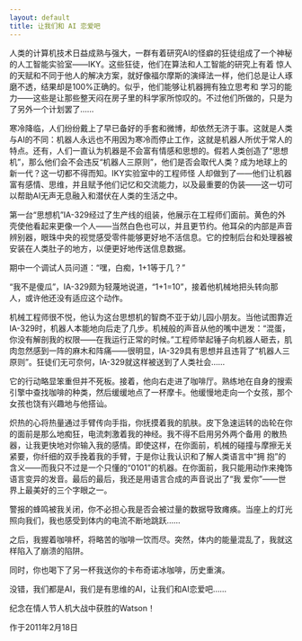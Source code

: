 ```yaml
---
layout: default
title: 让我们和 AI 恋爱吧
---
```


人类的计算机技术日益成熟与强大，一群有着研究AI的怪癖的狂徒组成了一个神秘的人工智能实验室——IKY。这些狂徒，他们在算法和人工智能的研究上有着 惊人的天赋和不同于他人的解决方案，就好像福尔摩斯的演绎法一样，他们总是让人琢磨不透，结果却是100%正确的。似乎，他们能够让机器拥有独立思考和 学习的能力——这些是让那些整天闷在房子里的科学家所惊叹的。不过他们所做的，只是为了另外一个计划罢了……

寒冷降临，人们纷纷戴上了早已备好的手套和微博，却依然无济于事。这就是人类与AI的不同：机器人永远也不用因为寒冷而停止工作，这就是机器人所优于常人的特点。还有，人们一直认为机器是不会富有情感和思想的。假若人类创造了“思想机”，那么他们会不会违反“机器人三原则”，他们是否会取代人类？成为地球上的新一代？这一切都不得而知。IKY实验室中的工程师怪 人却做到了——他们让机器富有感情、思维，并且赋予他们记忆和交流能力，以及最重要的伪装——这一切可以帮助AI无声无息融入和潜伏在人类的生活之中。

第一台“思想机”IA-329经过了生产线的组装，他展示在工程师们面前。黄色的外壳使他看起来更像一个人——当然白色也可以，并且更节约。他耳朵的内部是声音辨别器，眼珠中央的视觉感受零件能够更好地不活信息。它的控制后台和处理器被安装在人类肚子的地方，以便更好地传送信息数据。

期中一个调试人员问道：“嘿，白痴，1+1等于几？”

“我不是傻瓜”，IA-329颇为轻蔑地说道，“1+1=10”，接着他机械地把头转向那人，或许他还没有适应这个动作。

机械工程师很不悦，他认为这台思想机的智商不亚于幼儿园小朋友。当他试图靠近IA-329时，机器人本能地向后走了几步。机械般的声音从他的嘴中迸发：“混蛋，你没有解剖我的权限——在我运行正常的时候。”工程师举起锤子向机器人砸去，肌肉忽然感到一阵的麻木和阵痛——很明显，IA-329具有思想并且违背了“机器人三原则”。狂徒们无可奈何，IA-329就这样被送到了人类社会……

它的行动略显笨重但并不死板。接着，他向右走进了咖啡厅。熟练地在自身的搜索引擎中查找咖啡的种类，然后缓缓地点了一杯摩卡。他缓慢地走向一个女孩，那个女孩也饶有兴趣地与他搭讪。

炽热的心将热量通过手臂传向手指，你抚摸着我的肌肤。皮下急速运转的齿轮在你的面前是那么地痴狂，电流刺激着我的神经。我不得不启用另外两个备用 的散热器，让我更快地对你输入我的感情。即使这样，在你面前，机械的碰撞与摩擦无关紧要，你纤细的双手挽着我的手臂，于是你让我认识和了解人类语言中“拥 抱”的含义——而我只不过是一个只懂的“0101”的机器。在你面前，我只能用动作来掩饰语言变异的发音。最后的最后，我还是用语言合成的声音说出了“我 爱你”——世界上最美好的三个字眼之一。

警报的蜂鸣被我关闭，你不必担心我是否会被过量的数据导致瘫痪。当座上的灯光照向我们，我也感受到体内的电流不断地跳跃……

之后，我握着咖啡杯，将略苦的咖啡一饮而尽。突然，体内的能量混乱了，我就这样陷入了崩溃的陷阱。

同时，你也喝下了另一杯我送你的卡布奇诺冰咖啡，历史重演。

没错，我们都是AI，我们是有思维的AI，让我们和AI恋爱吧……


纪念在情人节人机大战中获胜的Watson！

作于2011年2月18日
